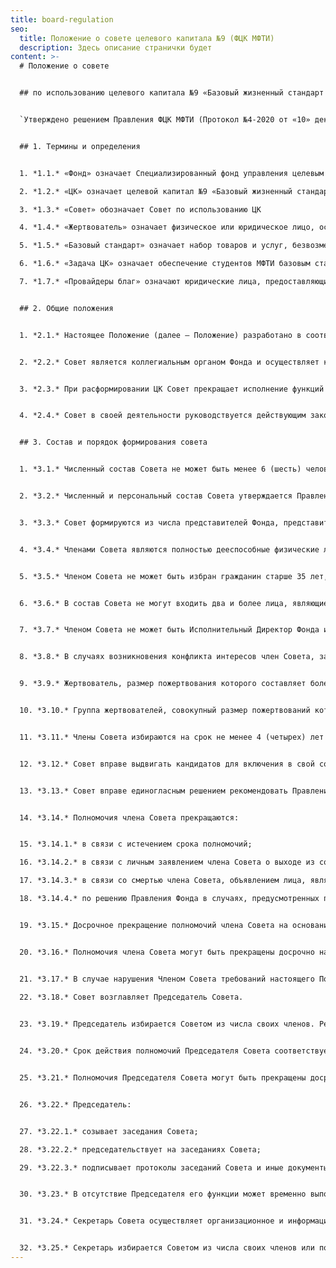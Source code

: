 ```yaml
---
title: board-regulation
seo:
  title: Положение о совете целевого капитала №9 (ФЦК МФТИ)
  description: Здесь описание странички будет
content: >-
  # Положение о совете


  ## по использованию целевого капитала №9 «Базовый жизненный стандарт для студентов МФТИ» Специализированного фонда управления целевым капиталом для развития Московского физико-технического института


  `Утверждено решением Правления ФЦК МФТИ (Протокол №4-2020 от «10» декабря 2020 год)`


  ## 1. Термины и определения


  1. *1.1.* «Фонд» означает Специализированный фонд управления целевым капиталом для развития Московского физико-технического института 

  2. *1.2.* «ЦК» означает целевой капитал №9 «Базовый жизненный стандарт для студентов МФТИ» Фонда.

  3. *1.3.* «Совет» обозначает Совет по использованию ЦК

  4. *1.4.* «Жертвователь» означает физическое или юридическое лицо, осуществившее пожертвование на формирование или пополнение ЦК посредством передачи в собственность Фонда денежных средств, ценных бумаг, недвижимого имущества.

  5. *1.5.* «Базовый стандарт» означает набор товаров и услуг, безвозмездно предоставляемый студентам МФТИ за счет дохода от доверительного управления ЦК и определяемый решением Совета.

  6. *1.6.* «Задача ЦК» означает обеспечение студентов МФТИ базовым стандартом за минимальный срок.

  7. *1.7.* «Провайдеры благ» означают юридические лица, предоставляющие свои товары и услуги (в рамках базового стандарта) студентам МФТИ за счет дохода ЦК.


  ## 2. Общие положения


  1. *2.1.* Настоящее Положение (далее – Положение) разработано в соответствии с действующим законодательством Российской Федерации и Уставом Фонда и определяет порядок деятельности Совета.


  2. *2.2.* Совет является коллегиальным органом Фонда и осуществляет контроль за финансовой деятельностью Фонда в части ЦК. Совет создается в целях обеспечения прозрачности использования средств ЦК а также в целях повышения эффективности сбора, расходования средств и решения стратегических задач ЦК.


  3. *2.3.* При расформировании ЦК Совет прекращает исполнение функций совета по использованию целевого капитала (в отношении расформированного целевого капитала).


  4. *2.4.* Совет в своей деятельности руководствуется действующим законодательством Российской Федерации, Уставом Фонда, а также настоящим Положением.


  ## 3. Состав и порядок формирования совета


  1. *3.1.* Численный состав Совета не может быть менее 6 (шесть) человек.


  2. *3.2.* Численный и персональный состав Совета утверждается Правлением Фонда на основании предложений действующих членов Совета. Первоначальный состав Совета формируется на основании предложений Жертвователей. 


  3. *3.3.* Совет формируются из числа представителей Фонда, представителей получателей дохода от ЦК (в т.ч. студентов МФТИ), жертвователей (их представителей), граждан и представителей юридических лиц, имеющих заслуги перед обществом, авторитет и (или) достижения в области деятельности, соответствующей целям создания ЦК, а также имеющих доступ к ресурсам, способствующим эффективному выполнению задачи ЦК.


  4. *3.4.* Членами Совета являются полностью дееспособные физические лица, признающие настоящее Положение и разделяющие цели создания ЦК.


  5. *3.5.* Членом Совета не может быть избран гражданин старше 35 лет, если это приведет к тому, что более 1/2 состава Совета будет представлена гражданами старше 35 лет. Данное ограничение не распространяется на представителей Фонда, а также жертвователей и их представителей, указанных в п. 3.9 и. п. 3.10 настоящего Положения.


  6. *3.6.* В состав Совета не могут входить два и более лица, являющиеся представителями одного юридического лица или представителями разных юридических лиц, являющихся аффилированными лицами. Данное ограничение не распространяется на представителей Фонда.


  7. *3.7.* Членом Совета не может быть Исполнительный Директор Фонда или его заместитель. В состав Совета могут входить не более 2 (двух) представителей Фонда — один член Правления Фонда и один член Попечительского Совета Фонда.


  8. *3.8.* В случаях возникновения конфликта интересов член Совета, заинтересованный в принятии Советом тех или иных решений, обязан сообщить о своей заинтересованности Совету до момента принятия указанных решений. Данный член Совета не сможет принимать участие в голосовании по вопросам, связанным с принятием указанных решений, и может участвовать в их обсуждении только с правом совещательного голоса.


  9. *3.9.* Жертвователь, размер пожертвования которого составляет более 10 (десяти) процентов балансовой стоимости имущества, составляющего ЦК, на последнюю отчетную дату, вправе потребовать включить себя или своего представителя в состав Совета. В этом случае Правление обязано принять решение о включении такого жертвователя или его представителя в состав Совета в течение одного месяца со дня получения соответствующего требования жертвователя при условии, что такое включение не противоречит пункту 6.4.4. Устава Фонда и пунктам 3.4–3.7 настоящего Положения.


  10. *3.10.* Группа жертвователей, совокупный размер пожертвований которой составляет более 20 (двадцати) процентов балансовой стоимости имущества, составляющего ЦК, на последнюю отчетную дату, вправе потребовать включить своего представителя в состав Совета. В вышеуказанную группу жертвователей не может входить жертвователь, воспользовавшийся своим правом на включение себя или своего представителя в состав Совета, в соответствии с пунктом 3.9 настоящего Положения.


  11. *3.11.* Члены Совета избираются на срок не менее 4 (четырех) лет с правом неограниченного переизбрания По истечении указанного срока, полномочия членов Совета продлеваются до момента принятия Правлением Фонда решения об избрании нового состава Совета.


  12. *3.12.* Совет вправе выдвигать кандидатов для включения в свой состав и после предварительного согласования с Попечительским советом Фонда представлять их в Правление Фонда для утверждения.


  13. *3.13.* Совет вправе единогласным решением рекомендовать Правлению Фонда прекратить полномочия любого члена Совета (исключаемый из Совета член Совета в голосовании по данному вопросу участия не принимает и может участвовать в обсуждении вопроса только с правом совещательного голоса).


  14. *3.14.* Полномочия члена Совета прекращаются:


  15. *3.14.1.* в связи с истечением срока полномочий;

  16. *3.14.2.* в связи с личным заявлением члена Совета о выходе из состава Совета;

  17. *3.14.3.* в связи со смертью члена Совета, объявлением лица, являющегося членом Совета, умершим или признанием безвестно отсутствующим, недееспособным (ограниченно дееспособным) в порядке, установленном законодательством Российской Федерации;

  18. *3.14.4.* по решению Правления Фонда в случаях, предусмотренных п. 6.4.12 Устава Фонда и п 3.17 настоящего Положения.


  19. *3.15.* Досрочное прекращение полномочий члена Совета на основании его личного заявления не требует согласия членов Совета, Правления или иного органа Фонда. В случае досрочного прекращения полномочий члена Совета его полномочия считаются прекращенными в дату, указанную в заявлении о досрочном прекращении полномочий члена Совета.


  20. *3.16.* Полномочия члена Совета могут быть прекращены досрочно на основании письменного заявления члена Совета о его досрочном прекращении полномочий, поданного Председателю Правления Фонда не менее чем за 30 (тридцать) календарных дней до предполагаемой даты прекращения полномочий члена Совета. Если вследствие выбытия члена Совета численный состав Совета будет менее 5 (пяти) человек, Правление Фонда обязано принять решение об избрании в состав Совета нового члена в течение 30 (тридцати) дней с даты поступления письменного заявления члена Совета о досрочном прекращении полномочий члена Совета. Решение о назначении нового члена Совета принимается одновременно с решением об изменении персонального состава Совета в связи с прекращением полномочий вышеназванного члена Совета.


  21. *3.17.* В случае нарушения Членом Совета требований настоящего Положения или  Устава Фонда, а также норм законодательства о некоммерческих организациях, Правление Фонда может принять решение о досрочном прекращении полномочий и исключении такого члена Совета из его состава. Если вследствие принятия такого решения численный состав Совета будет менее 5 (пяти) человек, Правление Фонда обязано одновременно с принятием решения о досрочном прекращении полномочий члена Совета принять решение об избрании в состав Совета нового члена. В случае, когда одновременное принятие решения об избрании в состав Совета нового члена не представляется возможным, Правление обязано принять соответствующее решение в кратчайшие сроки. 
   
  22. *3.18.* Совет возглавляет Председатель Совета. 


  23. *3.19.* Председатель избирается Советом из числа своих членов. Решение по данному вопросу принимается большинством голосов присутствующих на заседании. Председателем Совета не может быть избран член Совета, являющийся представителем Фонда.


  24. *3.20.* Срок действия полномочий Председателя Совета соответствует сроку действия его полномочий члена Совета данного состава. 


  25. *3.21.* Полномочия Председателя Совета могут быть прекращены досрочно на основании единогласного решения Совета (Председатель Совета в голосовании по данному вопросу участия не принимает и может участвовать в обсуждении вопроса только с правом совещательного голоса). 


  26. *3.22.* Председатель:


  27. *3.22.1.* созывает заседания Совета;

  28. *3.22.2.* председательствует на заседаниях Совета; 

  29. *3.22.3.* подписывает протоколы заседаний Совета и иные документы (письма, рекомендации, запросы и др.), связанные с деятельностью Совета.\


  30. *3.23.* В отсутствие Председателя его функции может временно выполнять другой член Совета, избранный Советом большинством голосов присутствующих на заседании.


  31. *3.24.* Секретарь Совета осуществляет организационное и информационное обеспечение работы Совета.


  32. *3.25.* Секретарь избирается Советом из числа своих членов или по представлению Исполнительного директора Фонда из числа его работников. Решение об избрании или прекращении полномочий Секретаря принимается большинством голосов присутствующих на заседании.
---
```

